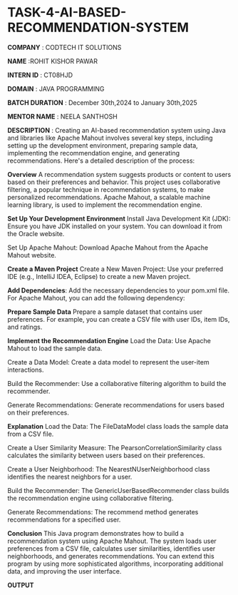 # TASK-4-AI-BASED-RECOMMENDATION-SYSTEM

**COMPANY** : CODTECH IT SOLUTIONS

**NAME** :ROHIT KISHOR PAWAR

**INTERN ID** : CT08HJD

**DOMAIN** : JAVA PROGRAMMING

**BATCH DURATION** : December 30th,2024 to January 30th,2025

**MENTOR NAME** : NEELA SANTHOSH

**DESCRIPTION** :
Creating an AI-based recommendation system using Java and libraries like Apache Mahout involves several key steps, including setting up the development environment, preparing sample data, implementing the recommendation engine, and generating recommendations. Here's a detailed description of the process:

**Overview**
A recommendation system suggests products or content to users based on their preferences and behavior. This project uses collaborative filtering, a popular technique in recommendation systems, to make personalized recommendations. Apache Mahout, a scalable machine learning library, is used to implement the recommendation engine.

**Set Up Your Development Environment**
Install Java Development Kit (JDK): Ensure you have JDK installed on your system. You can download it from the Oracle website.

Set Up Apache Mahout: Download Apache Mahout from the Apache Mahout website.

**Create a Maven Project**
Create a New Maven Project: Use your preferred IDE (e.g., IntelliJ IDEA, Eclipse) to create a new Maven project.

**Add Dependencies**: 
Add the necessary dependencies to your pom.xml file. For Apache Mahout, you can add the following dependency:

**Prepare Sample Data**
Prepare a sample dataset that contains user preferences. For example, you can create a CSV file with user IDs, item IDs, and ratings.

**Implement the Recommendation Engine**
Load the Data: Use Apache Mahout to load the sample data.

Create a Data Model: Create a data model to represent the user-item interactions.

Build the Recommender: Use a collaborative filtering algorithm to build the recommender.

Generate Recommendations: Generate recommendations for users based on their preferences.

**Explanation**
Load the Data: The FileDataModel class loads the sample data from a CSV file.

Create a User Similarity Measure: The PearsonCorrelationSimilarity class calculates the similarity between users based on their preferences.

Create a User Neighborhood: The NearestNUserNeighborhood class identifies the nearest neighbors for a user.

Build the Recommender: The GenericUserBasedRecommender class builds the recommendation engine using collaborative filtering.

Generate Recommendations: The recommend method generates recommendations for a specified user.

**Conclusion**
This Java program demonstrates how to build a recommendation system using Apache Mahout. The system loads user preferences from a CSV file, calculates user similarities, identifies user neighborhoods, and generates recommendations. You can extend this program by using more sophisticated algorithms, incorporating additional data, and improving the user interface.

**OUTPUT**

